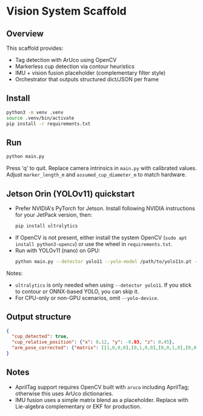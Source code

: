 # Vision System Scaffold

## Overview
This scaffold provides:
- Tag detection with ArUco using OpenCV
- Markerless cup detection via contour heuristics
- IMU + vision fusion placeholder (complementary filter style)
- Orchestrator that outputs structured dict/JSON per frame

## Install
```bash
python3 -m venv .venv
source .venv/bin/activate
pip install -r requirements.txt
```

## Run
```bash
python main.py
```

Press 'q' to quit. Replace camera intrinsics in `main.py` with calibrated values. Adjust `marker_length_m` and `assumed_cup_diameter_m` to match hardware.

## Jetson Orin (YOLOv11) quickstart
- Prefer NVIDIA's PyTorch for Jetson. Install following NVIDIA instructions for your JetPack version, then:
  ```bash
  pip install ultralytics
  ```
- If OpenCV is not present, either install the system OpenCV (`sudo apt install python3-opencv`) or use the wheel in `requirements.txt`.
- Run with YOLOv11 (nano) on GPU:
  ```bash
  python main.py --detector yolo11 --yolo-model /path/to/yolo11n.pt --yolo-device cuda:0 --show
  ```

Notes:
- `ultralytics` is only needed when using `--detector yolo11`. If you stick to contour or ONNX-based YOLO, you can skip it.
- For CPU-only or non-GPU scenarios, omit `--yolo-device`.

## Output structure
```json
{
  "cup_detected": true,
  "cup_relative_position": {"x": 0.12, "y": -0.03, "z": 0.45},
  "arm_pose_corrected": {"matrix": [[1,0,0,0],[0,1,0,0],[0,0,1,0],[0,0,0,1]]}
}
```

## Notes
- AprilTag support requires OpenCV built with `aruco` including AprilTag; otherwise this uses ArUco dictionaries.
- IMU fusion uses a simple matrix blend as a placeholder. Replace with Lie-algebra complementary or EKF for production.

